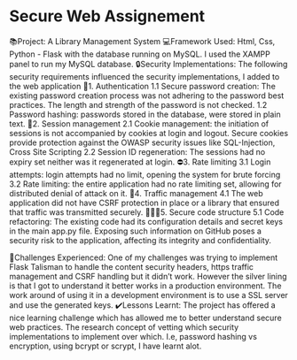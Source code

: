 # Secure Web Assignement
 
📚Project: A Library Management System
💻Framework Used: Html, Css, Python - Flask with the database running on MySQL. I used the XAMPP panel to run my MySQL database. 
🔒Security Implementations: The following security requirements influenced the security implementations, I added to the web application
👥1.	Authentication
1.1	Secure password creation: The existing password creation process was not adhering to the password best practices. The length and strength of the password is not checked. 
1.2	Password hashing: passwords stored in the database, were stored in plain text. 
🍪2.	Session management
2.1	Cookie management: the initiation of sessions is not accompanied by cookies at login and logout. Secure cookies provide protection against the OWASP security issues like SQL-Injection, Cross Site Scripting
2.2	Session ID regeneration: The sessions had no expiry set neither was it regenerated at login. 
⛔3.	Rate limiting
3.1	Login attempts: login attempts had no limit, opening the system for brute forcing 
3.2	Rate limiting: the entire application had no rate limiting set, allowing for distributed denial of attack on it. 
🚦4.	Traffic management 
4.1 The web application did not have CSRF protection in place or a library that ensured that traffic was transmitted securely.
👩🏾‍💻5.	Secure code structure
5.1 Code refactoring: The existing code had its configuration details and secret keys in the main app.py file. Exposing such information on GitHub poses a security risk to the application, affecting its integrity and confidentiality.

👾Challenges Experienced:
One of my challenges was trying to implement Flask Talisman to handle the content security headers, https traffic management and CSRF handling but it didn’t work. However the silver lining is that I got to understand it better works in a production environment. The work around  of using it in a development environment is to use a SSL server and use the generated keys. 
✔️Lessons Learnt: 
The project has offered a nice learning challenge which has allowed me to better understand secure web practices. The research concept of vetting which security implementations to implement over which. I.e, password hashing vs encryption, using bcrypt or scrypt, I have learnt alot. 

